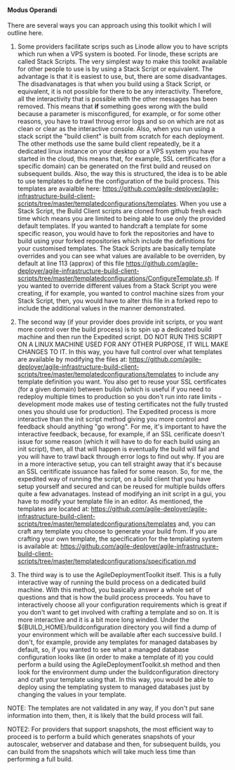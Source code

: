 #### Modus Operandi  

There are several ways you can approach using this toolkit which I will outline here.  

1. Some providers facilitate scrips such as Linode allow you to have scripts which run when a VPS system is booted. For linode, these scripts are called Stack Scripts. The very simplest way to make this toolkit available for other people to use is by using a Stack Script or equivalent. The advantage is that it is easiest to use, but, there are some disadvantages. The disadvanatages is that when you build using a Stack Script, or equivalent, it is not possible for there to be any interactivity. Therefore, all the interactivity that is possible with the other messages has been removed. This means that **if** something goes wrong with the build because a parameter is misconfigured, for example, or for some other reasons, you have to trawl throug error logs and so on which are not as clean or clear as the interactive console. Also, when you run using a stack script the "build client" is built from scratch for each deployment. The other methods use the same build client repeatedly, be it a dedicated linux instance on your desktop or a VPS system you have started in the cloud, this means that, for example, SSL certificates (for a specific domain) can be generated on the first build and reused on subsequent builds. Also, the way this is structured, the idea is to be able to use templates to define the configuration of the build process. This templates are avaialble here: https://github.com/agile-deployer/agile-infrastructure-build-client-scripts/tree/master/templatedconfigurations/templates. When you use a Stack Script, the Build Client scripts are cloned from github fresh each time which means you are limited to being able to use only the provided default templates. If you wanted to handcraft a template for some specific reason, you would have to fork the repositories and have to build using your forked repositories which include the definitions for your customised templates. The Stack Scripts are basically template overrides and you can see what values are available to be overriden, by default at line 113 (approx) of this file https://github.com/agile-deployer/agile-infrastructure-build-client-scripts/tree/master/templatedconfigurations/ConfigureTemplate.sh. If you wanted to override different values from a Stack Script you were creating, if for example, you wanted to control machine sizes from your Stack Script, then, you would have to alter this file in a forked repo to include the additional values in the manner demonstrated.   

2. The second way (if your provider does provide init scripts, or you want more control over the build process) is to spin up a dedicated build machine and then run the Expedited script. DO NOT RUN THIS SCRIPT ON A LINUX MACHINE USED FOR ANY OTHER PURPOSE, IT WILL MAKE CHANGES TO IT. In this way, you have full control over what templates are available by modifying the files at: https://github.com/agile-deployer/agile-infrastructure-build-client-scripts/tree/master/templatedconfigurations/templates to include any template definition you want. You also get to reuse your SSL certificates (for a given domain) between builds (which is useful if you need to redeploy multiple times to production so you don't run into rate limits - development mode makes use of testing certificates not the fully trusted ones you should use for production). The Expedited process is more interactive than the init script method giving you more control and feedback should anything "go wrong". For me, it's important to have the interactive feedback, because, for example, if an SSL cerificate doesn't issue for some reason (which it will have to do for each build using an init script), then, all that will happen is eventually the build will fail and you will have to trawl back through error logs to find out why. If you are in a more interactive setup, you can tell straight away that it's because an SSL ceritificate issuance has failed for some reason. So, for me, the expedited way of running the script, on a build client that you have setup yourself and secured and can be reused for multiple builds offers quite a few advanatages. Instead of modifying an init script in a gui, you have to modify your template file in an editor. As mentioned, the templates are located at: https://github.com/agile-deployer/agile-infrastructure-build-client-scripts/tree/master/templatedconfigurations/templates and, you can craft any template you choose to generate your build from. If you are crafting your own template, the specification for the templating system is available at: https://github.com/agile-deployer/agile-infrastructure-build-client-scripts/tree/master/templatedconfigurations/specification.md  

3. The third way is to use the AgileDeploymentToolkit itself. This is a fully interactive way of running the build process on a dedicated build machine. With this method, you basically answer a whole set of questions and that is how the build process proceeds. You have to interactively choose all your configuration requirements which is great if you don't want to get involved with crafting a template and so on. It is more interactive and it is a bit more long winded. Under the ${BUILD_HOME}/buildconfiguration directory you will find a dump of your environment which will be available after each successive build. I don't, for example, provide any templates for managed databases by default, so, if you wanted to see what a managed database configuration looks like (in order to make a template of it) you could perform a build using the AgileDeploymentToolkit.sh method and then look for the environment dump under the buildconfiguration directory and craft your template using that. In this way, you would be able to deploy using the templating system to managed databases just by changing the values in your template.   

NOTE: The templates are not validated in any way, if you don't put sane information into them, then, it is likely that the build process will fail. 

NOTE2: For providers that support snapshots, the most efficient way to proceed is to perform a build which generates snapshots of your autoscaler, webserver and database and then, for subsequent builds, you can build from the snapshots which will take much less time than performing a full build.
